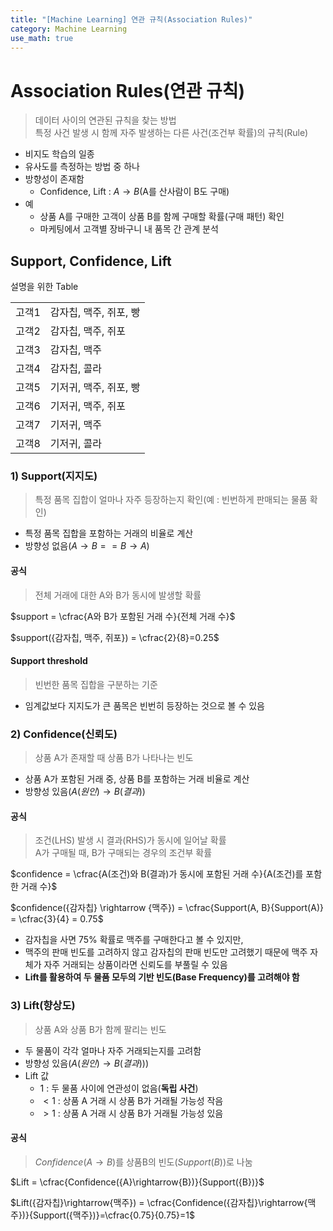 ```yaml
---
title: "[Machine Learning] 연관 규칙(Association Rules)"
category: Machine Learning
use_math: true
---
```


# Association Rules(연관 규칙)
> 데이터 사이의 연관된 규칙을 찾는 방법 <br>
> 특정 사건 발생 시 함께 자주 발생하는 다른 사건(조건부 확률)의 규칙(Rule)

- 비지도 학습의 일종
- 유사도를 측정하는 방법 중 하나
- 방향성이 존재함
  - Confidence, Lift : $A \rightarrow B$(A를 산사람이 B도 구매)
- 예
    - 상품 A를 구매한 고객이 상품 B를 함께 구매할 확률(구매 패턴) 확인
    - 마케팅에서 고객별 장바구니 내 품목 간 관계 분석

## Support, Confidence, Lift

설명을 위한 Table

|||
|---|---|
|고객1|감자칩, 맥주, 쥐포, 빵|
|고객2|감자칩, 맥주, 쥐포|
|고객3|감자칩, 맥주|
|고객4|감자칩, 콜라|
|고객5|기저귀, 맥주, 쥐포, 빵|
|고객6|기저귀, 맥주, 쥐포|
|고객7|기저귀, 맥주|
|고객8|기저귀, 콜라|


### 1) Support(지지도)
> 특정 품목 집합이 얼마나 자주 등장하는지 확인(예 : 빈번하게 판매되는 물품 확인)

- 특정 품목 집합을 포함하는 거래의 비율로 계산
- 방향성 없음($A \rightarrow B == B \rightarrow A$)

#### 공식
> 전체 거래에 대한 A와 B가 동시에 발생할 확률

$support = \cfrac{A와 B가 포함된 거래 수}{전체 거래 수}$

$support({감자칩, 맥주, 쥐포}) = \cfrac{2}{8}=0.25$

#### Support threshold
> 빈번한 품목 집합을 구분하는 기준

- 임계값보다 지지도가 큰 품목은 빈번히 등장하는 것으로 볼 수 있음

### 2) Confidence(신뢰도)
> 상품 A가 존재할 때 상품 B가 나타나는 빈도

- 상품 A가 포함된 거래 중, 상품 B를 포함하는 거래 비율로 계산
- 방향성 있음($A(원인) \rightarrow B(결과)$)

#### 공식
> 조건(LHS) 발생 시 결과(RHS)가 동시에 일어날 확률<br>
> A가 구매될 때, B가 구매되는 경우의 조건부 확률

$confidence = \cfrac{A(조건)와 B(결과)가 동시에 포함된 거래 수}{A(조건)를 포함한 거래 수}$

$confidence({감자칩} \rightarrow {맥주}) = \cfrac{Support(A, B}{Support(A)} = \cfrac{3}{4} = 0.75$

- 감자칩을 사면 75% 확률로 맥주를 구매한다고 볼 수 있지만,
- 맥주의 판매 빈도를 고려하지 않고 감자칩의 판매 빈도만 고려했기 때문에 맥주 자체가 자주 거래되는 상품이라면 신뢰도를 부풀릴 수 있음
- **Lift를 활용하여 두 물품 모두의 기반 빈도(Base Frequency)를 고려해야 함**

### 3) Lift(향상도)
> 상품 A와 상품 B가 함께 팔리는 빈도

- 두 물품이 각각 얼마나 자주 거래되는지를 고려함
- 방향성 있음($A(원인)\rightarrow B(결과)$))
- Lift 값
  - $1$ : 두 물품 사이에 연관성이 없음(**독립 사건**)
  - $<1$ : 상품 A 거래 시 상품 B가 거래될 가능성 작음
  - $>1$ : 상품 A 거래 시 상품 B가 거래될 가능성 있음

#### 공식
>$Confidence({A}\rightarrow{B})$를 상품B의 빈도($Support({B})$)로 나눔

$Lift = \cfrac{Confidence({A}\rightarrow{B})}{Support({B})}$

$Lift({감자칩}\rightarrow{맥주}) = \cfrac{Confidence({감자칩}\rightarrow{맥주})}{Support({맥주})}=\cfrac{0.75}{0.75}=1$
